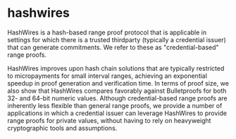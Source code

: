 # hashwires
HashWires is a hash-based range proof protocol that is applicable in settings for which there is a trusted thirdparty (typically a credential issuer) that can generate commitments. We refer to these as "credential-based" range proofs.

HashWires improves upon hash chain solutions that are typically restricted to micropayments for small interval ranges, achieving an exponential speedup in proof generation and verification time. In terms of proof size, we also show that HashWires compares favorably against Bulletproofs for both 32- and 64-bit numeric values. Although credential-based range proofs are inherently less flexible than general range proofs, we provide a number of applications in which a credential  issuer can leverage HashWires to provide range proofs for private values, without having to rely on heavyweight cryptographic tools and assumptions.
